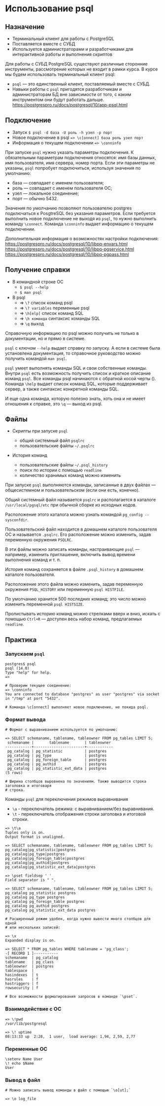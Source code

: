 # Использование psql
 
## Назначение
- Терминальный клиент для работы с PostgreSQL
- Поставляется вместе с СУБД
- Используется администраторами и разработчиками для интерактивной работы и выполнения скриптов

Для работы с СУБД PostgreSQL существуют различные сторонние
инструменты, рассмотрение которых не входит в рамки курса.
В курсе мы будем использовать терминальный клиент psql:
- `psql` — это единственный клиент, поставляемый вместе с СУБД. 
- Навыки работы c `psql` пригодятся разработчикам и администраторам
   БД вне зависимости от того, с каким инструментом они будут работать
   дальше.
   https://postgrespro.ru/docs/postgresql/10/app-psql.html

## Подключение

- Запуск `$ psql -d база -U роль -h узел -p порт`
- Новое подключение в psql  `=> \c[onnect] база роль узел порт`
- Информация о текущем подключении `=> \conninfo`

При запуске `psql` нужно указать параметры подключения.
К обязательным параметрам подключения относятся: имя базы данных,
имя пользователя, имя сервера, номер порта. Если эти параметры не
указаны, `psql` попробует подключиться, используя значения по
умолчанию:
- база — совпадает с именем пользователя;
- роль — совпадает с именем пользователя ОС;
- узел — локальное соединение;
- порт — обычно 5432.

Значения по умолчанию позволяют пользователю postgres
подключаться к PosgtreSQL без указания параметров.
Если требуется выполнить новое подключение не выходя из `psql`, то
нужно выполнить команду `\connect`.
Команда `\conninfo` выдает информацию о текущем подключении.

Дополнительная информация о возможностях настройки подключения:
https://postgrespro.ru/docs/postgresql/10/libpq-envars.html
https://postgrespro.ru/docs/postgresql/10/libpq-pgservice.html
https://postgrespro.ru/docs/postgresql/10/libpq-pgpass.html

## Получение справки

* В командной строке ОС
  * `$ psql --help`
  * `$ man psql`
* В psql
  * => `\?` список команд psql
  * => `\? variables` переменные psql
  * => `\h[elp]` список команд SQL
  * => `\h команда` синтаксис команды SQL
  * => `\q` выход

Справочную информацию по psql можно получить не только в
документации, но и прямо в системе.

`psql` с ключом `--help` выдает справку по запуску. А если в системе
была установлена документация, то справочное руководство можно
получить командой `man psql`.

`psql` умеет выполнять команды SQL и свои собственные команды.
Внутри `psql` есть возможность получить список и краткое описание
команд `psql`. Все команды psql начинаются с обратной косой черты (\).
Команда `\help` выдает список команд SQL, которые поддерживает
сервер, а также синтаксис конкретной команды SQL.


И еще одна команда, которую полезно знать, хоть она и не имеет
отношения к справке, это `\q` — выход из psql.

## Файлы

* Скрипты при запуске `psql`
  * общий системный файл `psqlrc`
  * пользовательские файлы `~/.psqlrc`
  

* История команд
  * пользовательские файлы `~/.psql_history`
  * поиск по истории с помощью `readline`
  * количество хранимых команд можно изменить


При запуске `psql` выполняются команды, записанные в двух файлах —
общесистемном и пользовательском (если они есть, конечно).

Общий системный файл называется `psqlrc` и располагается в каталоге
`/usr/local/pgsql/etc` при обычной сборке из исходных кодов.

Расположение этого каталога можно узнать командой
`pg_config --sysconfdir`.

Пользовательский файл находится в домашнем каталоге пользователя
ОС и называется `.psqlrc`. Его расположение можно изменить, задав
переменную окружения `PSQLRC`.

В эти файлы можно записать команды, настраивающие `psql` —
например, изменить приглашение, включить вывод времени
выполнения команд и т. п.

История команд сохраняется в файле `.psql_history` в домашнем
каталоге пользователя. 

Расположение этого файла можно изменить,
задав переменную окружения `PSQL_HISTORY` или переменную `psql
HISTFILE`. 

По умолчанию хранится 500 последних команд; это число
можно изменить переменной `psql HISTSIZE`.

Пролистывать историю команд можно стрелками вверх и вниз, искать с
помощью `Ctrl+R` — доступен весь набор команд, предлагаемых `readline`.

## Практика

### Запускаем `psql`
```shell
postgres$ psql
psql (14.0)
Type "help" for help.
=> 

# Проверим текущее соединение:
=> \conninfo
You are connected to database "postgres" as user "postgres" via socket in "/tmp" at port "5432".

# Команда \c[onnect] выполняет новое подключение, не покида psql.
```
### Формат вывода
```shell
# Формат с выравниванием используется по умолчанию:

=> SELECT schemaname, tablename, tableowner FROM pg_tables LIMIT 5;
 schemaname |       tablename       | tableowner 
------------+-----------------------+------------
 pg_catalog | pg_statistic          | postgres
 pg_catalog | pg_type               | postgres
 pg_catalog | pg_foreign_table      | postgres
 pg_catalog | pg_authid             | postgres
 pg_catalog | pg_statistic_ext_data | postgres
(5 rows)

# Ширина столбцов выровнена по значениям. Также выводится строка заголовка и итоговаря
# строка.
```
Команды `psql` для переключения режимов выравнивания
* `\a` - переключатель режима: c выравниванием/без выравнивания.
* `\t` - переключатель отображения строки заголовка и итоговой строки.
```shell
=> \t\a
Tuples only is on.
Output format is unaligned.

=> SELECT schemaname, tablename, tableowner FROM pg_tables LIMIT 5;
pg_catalog|pg_statistic|postgres
pg_catalog|pg_type|postgres
pg_catalog|pg_foreign_table|postgres
pg_catalog|pg_authid|postgres
pg_catalog|pg_statistic_ext_data|postgres

=> \pset fieldsep ' '
Field separator is " ".

=> SELECT schemaname, tablename, tableowner FROM pg_tables LIMIT 5;
pg_catalog pg_statistic postgres
pg_catalog pg_type postgres
pg_catalog pg_foreign_table postgres
pg_catalog pg_authid postgres
pg_catalog pg_statistic_ext_data postgres

# Расширенный режим удобен, когда нужно вывести много столбцов для одной
# или нескольких записей:

=> \x
Expanded display is on.

=> SELECT * FROM pg_tables WHERE tablename = 'pg_class';
-[ RECORD 1 ]-----------
schemaname  | pg_catalog
tablename   | pg_class
tableowner  | postgres
tablespace  | 
hasindexes  | t
hasrules    | f
hastriggers | f
rowsecurity | f

# Все возможности форматирования запросов в команде `\pset`.
```
### Взаимодействие с ОС
```shell
=> \!pwd
/var/lib/postgresql

=> \! uptime
08:13:33 up  2:28,  1 user,  load average: 1,94, 2,59, 2,77
```
### Переменные ОС
```shell
\setenv Name User
\! echo $Name
User
```
### Вывод в файл
```shell
# Можно записать вывод команды в файл с помощью `\o[ut];`

=> \o log_file
```
